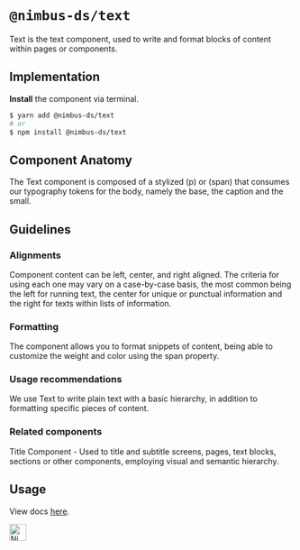 # `@nimbus-ds/text`

Text is the text component, used to write and format blocks of content within pages or components.

## Implementation

**Install** the component via terminal.

```bash
$ yarn add @nimbus-ds/text
# or
$ npm install @nimbus-ds/text
```

## Component Anatomy

The Text component is composed of a stylized (p) or (span) that consumes our typography tokens for the body, namely the base, the caption and the small.

## Guidelines

### Alignments

Component content can be left, center, and right aligned. The criteria for using each one may vary on a case-by-case basis, the most common being the left for running text, the center for unique or punctual information and the right for texts within lists of information.

### Formatting

The component allows you to format snippets of content, being able to customize the weight and color using the span property.

### Usage recommendations

We use Text to write plain text with a basic hierarchy, in addition to formatting specific pieces of content.

### Related components

Title Component - Used to title and subtitle screens, pages, text blocks, sections or other components, employing visual and semantic hierarchy.

## Usage

View docs [here](https://nimbus.nuvemshop.com.br/documentation/atomic-components/text).

<img alt="Nimbus" style="margin-bottom: 30px;" src="https://tiendanube.github.io/design-system-nimbus/static/media/nimbus-logo.ab60bd79.png" height="30" />
